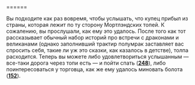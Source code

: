 ======

Вы подходите как раз вовремя, чтобы услышать, что купец прибыл из страны, которая лежит по ту сторону Мортлэндских топей. К сожалению, вы прослушали, как ему это удалось. После того как тот рассказывает обычный набор историй про встречи с драконами и великанами (однако заполнивший трактир полумрак заставляет вас спросить себя, такие ли уж это сказки, как казалось в детстве), толпа расходится. Теперь вы можете либо удовлетвориться услышанным — все-таки дорога через топи есть — и пойти спать ([**248**](#n_248)), либо поинтересоваться у торговца, как же ему удалось миновать болота ([**152**](#n_152)).


